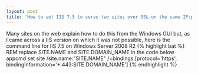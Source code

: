 ```yaml
---
layout: post
title: 'How to set IIS 7.5 to serve two sites over SSL on the same IP:port combination'
---
```

Many sites on the web explain how to do this from the Windows GUI but,
as I came across a IIS version on which it was not possible,
here is the command line for IIS 7.5 on Windows Server 2008 R2
{% highlight bat %}
REM replace SITE.NAME and SITE.DOMAIN_NAME in the code below
appcmd set site /site.name:"SITE.NAME" /+bindings.[protocol='https', bindingInformation='*:443:SITE.DOMAIN_NAME']
{% endhighlight %}
